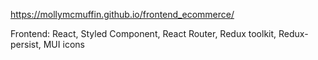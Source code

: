 https://mollymcmuffin.github.io/frontend_ecommerce/

Frontend: React, Styled Component, React Router, Redux toolkit, Redux-persist, MUI icons
